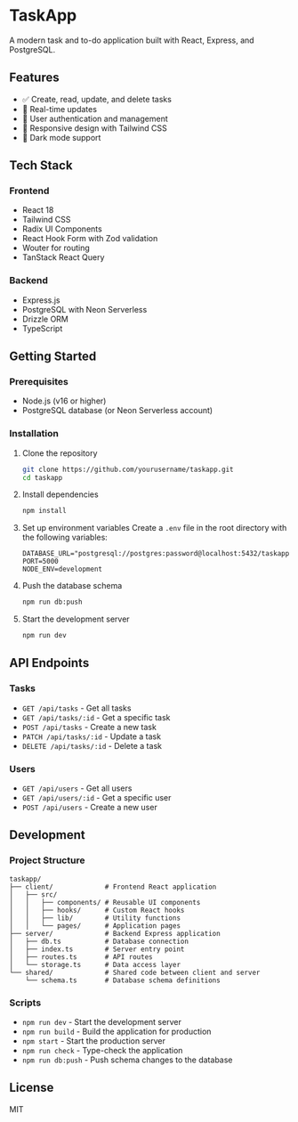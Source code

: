 # TaskApp

A modern task and to-do application built with React, Express, and PostgreSQL.

## Features

- ✅ Create, read, update, and delete tasks
- 🔄 Real-time updates
- 👤 User authentication and management
- 📱 Responsive design with Tailwind CSS
- 🌙 Dark mode support

## Tech Stack

### Frontend
- React 18
- Tailwind CSS
- Radix UI Components
- React Hook Form with Zod validation
- Wouter for routing
- TanStack React Query

### Backend
- Express.js
- PostgreSQL with Neon Serverless
- Drizzle ORM
- TypeScript

## Getting Started

### Prerequisites

- Node.js (v16 or higher)
- PostgreSQL database (or Neon Serverless account)

### Installation

1. Clone the repository
   ```bash
   git clone https://github.com/yourusername/taskapp.git
   cd taskapp
   ```

2. Install dependencies
   ```bash
   npm install
   ```

3. Set up environment variables
   Create a `.env` file in the root directory with the following variables:
   ```
   DATABASE_URL="postgresql://postgres:password@localhost:5432/taskapp"
   PORT=5000
   NODE_ENV=development
   ```

4. Push the database schema
   ```bash
   npm run db:push
   ```

5. Start the development server
   ```bash
   npm run dev
   ```

## API Endpoints

### Tasks

- `GET /api/tasks` - Get all tasks
- `GET /api/tasks/:id` - Get a specific task
- `POST /api/tasks` - Create a new task
- `PATCH /api/tasks/:id` - Update a task
- `DELETE /api/tasks/:id` - Delete a task

### Users

- `GET /api/users` - Get all users
- `GET /api/users/:id` - Get a specific user
- `POST /api/users` - Create a new user

## Development

### Project Structure

```
taskapp/
├── client/             # Frontend React application
│   ├── src/
│   │   ├── components/ # Reusable UI components
│   │   ├── hooks/      # Custom React hooks
│   │   ├── lib/        # Utility functions
│   │   └── pages/      # Application pages
├── server/             # Backend Express application
│   ├── db.ts           # Database connection
│   ├── index.ts        # Server entry point
│   ├── routes.ts       # API routes
│   └── storage.ts      # Data access layer
└── shared/             # Shared code between client and server
    └── schema.ts       # Database schema definitions
```

### Scripts

- `npm run dev` - Start the development server
- `npm run build` - Build the application for production
- `npm start` - Start the production server
- `npm run check` - Type-check the application
- `npm run db:push` - Push schema changes to the database

## License

MIT
